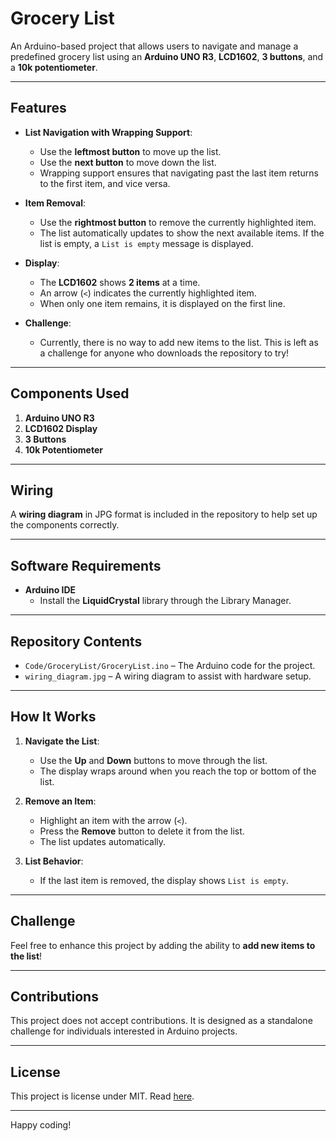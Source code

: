 # Grocery List

An Arduino-based project that allows users to navigate and manage a predefined grocery list using an **Arduino UNO R3**, **LCD1602**, **3 buttons**, and a **10k potentiometer**.

---

## Features

- **List Navigation with Wrapping Support**:
  - Use the **leftmost button** to move up the list.
  - Use the **next button** to move down the list.
  - Wrapping support ensures that navigating past the last item returns to the first item, and vice versa.
  
- **Item Removal**:
  - Use the **rightmost button** to remove the currently highlighted item.
  - The list automatically updates to show the next available items. If the list is empty, a `List is empty` message is displayed.

- **Display**:
  - The **LCD1602** shows **2 items** at a time.
  - An arrow (`<`) indicates the currently highlighted item.
  - When only one item remains, it is displayed on the first line.

- **Challenge**:
  - Currently, there is no way to add new items to the list. This is left as a challenge for anyone who downloads the repository to try!

---

## Components Used

1. **Arduino UNO R3**
2. **LCD1602 Display**
3. **3 Buttons**
4. **10k Potentiometer**

---

## Wiring

A **wiring diagram** in JPG format is included in the repository to help set up the components correctly.

---

## Software Requirements

- **Arduino IDE**
  - Install the **LiquidCrystal** library through the Library Manager.

---

## Repository Contents

- `Code/GroceryList/GroceryList.ino` – The Arduino code for the project.
- `wiring_diagram.jpg` – A wiring diagram to assist with hardware setup.

---

## How It Works

1. **Navigate the List**:
   - Use the **Up** and **Down** buttons to move through the list.
   - The display wraps around when you reach the top or bottom of the list.

2. **Remove an Item**:
   - Highlight an item with the arrow (`<`).
   - Press the **Remove** button to delete it from the list.
   - The list updates automatically.

3. **List Behavior**:
   - If the last item is removed, the display shows `List is empty`.

---

## Challenge

Feel free to enhance this project by adding the ability to **add new items to the list**!

---

## Contributions

This project does not accept contributions. It is designed as a standalone challenge for individuals interested in Arduino projects.

---

## License

This project is license under MIT. Read [here](/LICENSE).

---

Happy coding!
